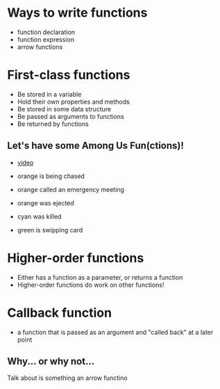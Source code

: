 # Ways to write functions
* function declaration
* function expression
* arrow functions

# First-class functions
* Be stored in a variable
* Hold their own properties and methods
* Be stored in some data structure
* Be passed as arguments to functions
* Be returned by functions

## Let's have some Among Us Fun(ctions)!
* [video](https://www.youtube.com/watch?v=aR3dgGszebI)

* orange is being chased
* orange called an emergency meeting
* orange was ejected
* cyan was killed
* green is swipping card 


# Higher-order functions
* Either has a function as a parameter, or returns a function
* Higher-order functions do work on other functions!

# Callback function
* a function that is passed as an argument and "called back" at a later point


## Why... or why not...
Talk about is something an arrow functino